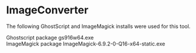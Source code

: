 # ImageConverter

The following GhostScript and ImageMagick installs were used for this tool.

Ghostscript package gs916w64.exe  
ImageMagick package ImageMagick-6.9.2-0-Q16-x64-static.exe  
